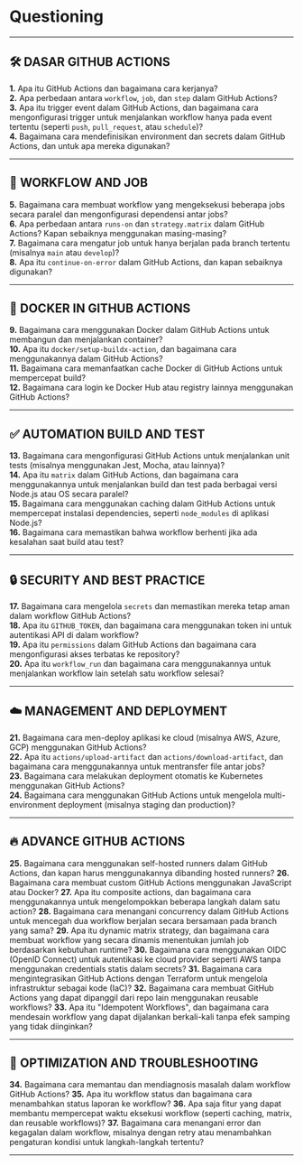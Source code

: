 # Questioning

---

## 🛠️ **DASAR GITHUB ACTIONS**

**1.** Apa itu GitHub Actions dan bagaimana cara kerjanya?  
**2.** Apa perbedaan antara `workflow`, `job`, dan `step` dalam GitHub Actions?  
**3.** Apa itu trigger event dalam GitHub Actions, dan bagaimana cara mengonfigurasi trigger untuk menjalankan workflow hanya pada event tertentu (seperti `push`, `pull_request`, atau `schedule`)?  
**4.** Bagaimana cara mendefinisikan environment dan secrets dalam GitHub Actions, dan untuk apa mereka digunakan?

---

## 🔀 **WORKFLOW AND JOB**

**5.** Bagaimana cara membuat workflow yang mengeksekusi beberapa jobs secara paralel dan mengonfigurasi dependensi antar jobs?  
**6.** Apa perbedaan antara `runs-on` dan `strategy.matrix` dalam GitHub Actions? Kapan sebaiknya menggunakan masing-masing?  
**7.** Bagaimana cara mengatur job untuk hanya berjalan pada branch tertentu (misalnya `main` atau `develop`)?  
**8.** Apa itu `continue-on-error` dalam GitHub Actions, dan kapan sebaiknya digunakan?

---

## 🐳 **DOCKER IN GITHUB ACTIONS**

**9.** Bagaimana cara menggunakan Docker dalam GitHub Actions untuk membangun dan menjalankan container?  
**10.** Apa itu `docker/setup-buildx-action`, dan bagaimana cara menggunakannya dalam GitHub Actions?  
**11.** Bagaimana cara memanfaatkan cache Docker di GitHub Actions untuk mempercepat build?  
**12.** Bagaimana cara login ke Docker Hub atau registry lainnya menggunakan GitHub Actions?

---

## ✅ **AUTOMATION BUILD AND TEST**

**13.** Bagaimana cara mengonfigurasi GitHub Actions untuk menjalankan unit tests (misalnya menggunakan Jest, Mocha, atau lainnya)?  
**14.** Apa itu `matrix` dalam GitHub Actions, dan bagaimana cara menggunakannya untuk menjalankan build dan test pada berbagai versi Node.js atau OS secara paralel?  
**15.** Bagaimana cara menggunakan caching dalam GitHub Actions untuk mempercepat instalasi dependencies, seperti `node_modules` di aplikasi Node.js?  
**16.** Bagaimana cara memastikan bahwa workflow berhenti jika ada kesalahan saat build atau test?

---

## 🔒 **SECURITY AND BEST PRACTICE**

**17.** Bagaimana cara mengelola `secrets` dan memastikan mereka tetap aman dalam workflow GitHub Actions?  
**18.** Apa itu `GITHUB_TOKEN`, dan bagaimana cara menggunakan token ini untuk autentikasi API di dalam workflow?  
**19.** Apa itu `permissions` dalam GitHub Actions dan bagaimana cara mengonfigurasi akses terbatas ke repository?  
**20.** Apa itu `workflow_run` dan bagaimana cara menggunakannya untuk menjalankan workflow lain setelah satu workflow selesai?

---

## ☁️ **MANAGEMENT AND DEPLOYMENT**

**21.** Bagaimana cara men-deploy aplikasi ke cloud (misalnya AWS, Azure, GCP) menggunakan GitHub Actions?  
**22.** Apa itu `actions/upload-artifact` dan `actions/download-artifact`, dan bagaimana cara menggunakannya untuk mentransfer file antar jobs?  
**23.** Bagaimana cara melakukan deployment otomatis ke Kubernetes menggunakan GitHub Actions?  
**24.** Bagaimana cara menggunakan GitHub Actions untuk mengelola multi-environment deployment (misalnya staging dan production)?

---

## 🔥 **ADVANCE GITHUB ACTIONS**

**25.** Bagaimana cara menggunakan self-hosted runners dalam GitHub Actions, dan kapan harus menggunakannya dibanding hosted runners?
**26.** Bagaimana cara membuat custom GitHub Actions menggunakan JavaScript atau Docker?
**27.** Apa itu composite actions, dan bagaimana cara menggunakannya untuk mengelompokkan beberapa langkah dalam satu action?
**28.** Bagaimana cara menangani concurrency dalam GitHub Actions untuk mencegah dua workflow berjalan secara bersamaan pada branch yang sama?
**29.** Apa itu dynamic matrix strategy, dan bagaimana cara membuat workflow yang secara dinamis menentukan jumlah job berdasarkan kebutuhan runtime?
**30.** Bagaimana cara menggunakan OIDC (OpenID Connect) untuk autentikasi ke cloud provider seperti AWS tanpa menggunakan credentials statis dalam secrets?
**31.** Bagaimana cara mengintegrasikan GitHub Actions dengan Terraform untuk mengelola infrastruktur sebagai kode (IaC)?
**32.** Bagaimana cara membuat GitHub Actions yang dapat dipanggil dari repo lain menggunakan reusable workflows?
**33.** Apa itu "Idempotent Workflows", dan bagaimana cara mendesain workflow yang dapat dijalankan berkali-kali tanpa efek samping yang tidak diinginkan?

---

## 🎯 **OPTIMIZATION AND TROUBLESHOOTING**

**34.** Bagaimana cara memantau dan mendiagnosis masalah dalam workflow GitHub Actions?
**35.** Apa itu workflow status dan bagaimana cara menambahkan status laporan ke workflow?
**36.** Apa saja fitur yang dapat membantu mempercepat waktu eksekusi workflow (seperti caching, matrix, dan reusable workflows)?
**37.** Bagaimana cara menangani error dan kegagalan dalam workflow, misalnya dengan retry atau menambahkan pengaturan kondisi untuk langkah-langkah tertentu?

---
